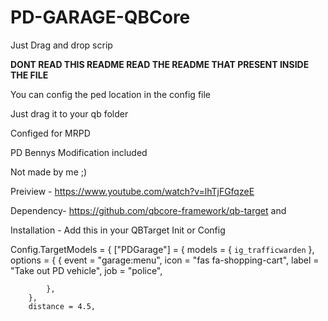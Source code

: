 # PD-GARAGE-QBCore
Just Drag and drop scrip

**DONT READ THIS README READ THE README THAT PRESENT INSIDE THE FILE**

You can config the ped location in the config file

Just drag it to your qb folder

Configed for MRPD

PD Bennys Modification included 

Not made by me ;)

Preiview - https://www.youtube.com/watch?v=lhTjFGfqzeE

Dependency- https://github.com/qbcore-framework/qb-target and 

Installation - 
Add this in your QBTarget Init or Config

Config.TargetModels = {
    ["PDGarage"] = {
		models = {
			`ig_trafficwarden`
		},
		options = {
			{
				event = "garage:menu",
				icon = "fas fa-shopping-cart",
				label = "Take out PD vehicle",
				job = "police",
				
			},
		},
		distance = 4.5,
